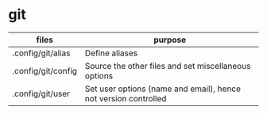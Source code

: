 # git
| files              | purpose                                                         |
|--------------------|-----------------------------------------------------------------|
| .config/git/alias  | Define aliases                                                  |
| .config/git/config | Source the other files and set miscellaneous options            |
| .config/git/user   | Set user options (name and email), hence not version controlled |
